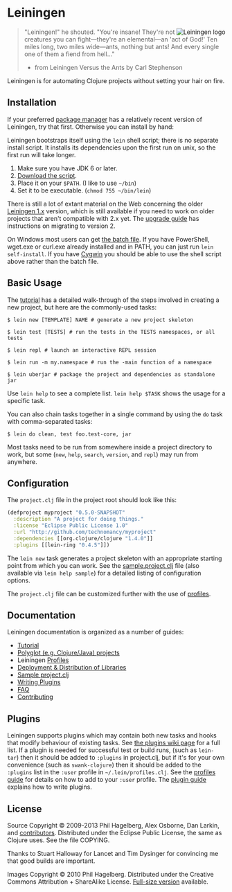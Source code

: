 # Leiningen

<img src="http://leiningen.org/img/leiningen-banner.png"
 alt="Leiningen logo" title="The man himself" align="right" />

> "Leiningen!" he shouted. "You're insane! They're not creatures you can
> fight&mdash;they're an elemental&mdash;an 'act of God!' Ten miles long, two
> miles wide&mdash;ants, nothing but ants! And every single one of them a
> fiend from hell..."
> - from Leiningen Versus the Ants by Carl Stephenson

Leiningen is for automating Clojure projects without setting your hair on fire.

## Installation

If your preferred
[package manager](https://github.com/technomancy/leiningen/wiki/Packaging)
has a relatively recent version of Leiningen, try that first.
Otherwise you can install by hand:

Leiningen bootstraps itself using the `lein` shell script;
there is no separate install script. It installs its dependencies
upon the first run on unix, so the first run will take longer.

1. Make sure you have JDK 6 or later.
2. [Download the script](https://raw.github.com/technomancy/leiningen/stable/bin/lein).
3. Place it on your `$PATH`. (I like to use `~/bin`)
4. Set it to be executable. (`chmod 755 ~/bin/lein`)

There is still a lot of extant material on the Web concerning the
older
[Leiningen 1.x](https://raw.github.com/technomancy/leiningen/1.7.1/bin/lein)
version, which is still available if you need to work on older
projects that aren't compatible with 2.x yet. The
[upgrade guide](https://github.com/technomancy/leiningen/wiki/Upgrading)
has instructions on migrating to version 2.

On Windows most users can get
[the batch file](https://raw.github.com/technomancy/leiningen/stable/bin/lein.bat).
If you have PowerShell, wget.exe or curl.exe already installed and in
PATH, you can just run `lein self-install`. If you have
[Cygwin](http://www.cygwin.com/) you should be able to use the shell
script above rather than the batch file.

## Basic Usage

The
[tutorial](https://github.com/technomancy/leiningen/blob/stable/doc/TUTORIAL.md)
has a detailed walk-through of the steps involved in creating a new
project, but here are the commonly-used tasks:

    $ lein new [TEMPLATE] NAME # generate a new project skeleton

    $ lein test [TESTS] # run the tests in the TESTS namespaces, or all tests

    $ lein repl # launch an interactive REPL session

    $ lein run -m my.namespace # run the -main function of a namespace

    $ lein uberjar # package the project and dependencies as standalone jar

Use `lein help` to see a complete list. `lein help $TASK` shows the
usage for a specific task.

You can also chain tasks together in a single command by using the
`do` task with comma-separated tasks:

    $ lein do clean, test foo.test-core, jar

Most tasks need to be run from somewhere inside a project directory to
work, but some (`new`, `help`, `search`, `version`, and `repl`) may
run from anywhere.

## Configuration

The `project.clj` file in the project root should look like this:

```clj
(defproject myproject "0.5.0-SNAPSHOT"
  :description "A project for doing things."
  :license "Eclipse Public License 1.0"
  :url "http://github.com/technomancy/myproject"
  :dependencies [[org.clojure/clojure "1.4.0"]]
  :plugins [[lein-ring "0.4.5"]])
```

The `lein new` task generates a project skeleton with an appropriate
starting point from which you can work. See the
[sample.project.clj](https://github.com/technomancy/leiningen/blob/stable/sample.project.clj)
file (also available via `lein help sample`) for a detailed listing of
configuration options.

The `project.clj` file can be customized further with the use of
[profiles](https://github.com/technomancy/leiningen/blob/stable/doc/PROFILES.md).

## Documentation

Leiningen documentation is organized as a number of guides:

 * [Tutorial](https://github.com/technomancy/leiningen/blob/stable/doc/TUTORIAL.md)
 * [Polyglot (e.g. Clojure/Java) projects](https://github.com/technomancy/leiningen/blob/stable/doc/MIXED_PROJECTS.md)
 * Leiningen [Profiles](https://github.com/technomancy/leiningen/blob/stable/doc/PROFILES.md)
 * [Deployment & Distribution of Libraries](https://github.com/technomancy/leiningen/blob/stable/doc/DEPLOY.md)
 * [Sample project.clj](https://github.com/technomancy/leiningen/blob/stable/sample.project.clj)
 * [Writing Plugins](https://github.com/technomancy/leiningen/blob/stable/doc/PLUGINS.md)
 * [FAQ](https://github.com/technomancy/leiningen/blob/stable/doc/FAQ.md)
 * [Contributing](https://github.com/technomancy/leiningen/blob/stable/CONTRIBUTING.md)

## Plugins

Leiningen supports plugins which may contain both new tasks and hooks
that modify behaviour of existing tasks. See
[the plugins wiki page](https://github.com/technomancy/leiningen/wiki/Plugins)
for a full list. If a plugin is needed for successful test or build
runs, (such as `lein-tar`) then it should be added to `:plugins` in
project.clj, but if it's for your own convenience (such as
`swank-clojure`) then it should be added to the `:plugins` list in the
`:user` profile in `~/.lein/profiles.clj`. See the
[profiles guide](https://github.com/technomancy/leiningen/blob/stable/doc/PROFILES.md)
for details on how to add to your `:user` profile. The
[plugin guide](https://github.com/technomancy/leiningen/blob/stable/doc/PLUGINS.md)
explains how to write plugins.

## License

Source Copyright © 2009-2013 Phil Hagelberg, Alex Osborne, Dan Larkin, and
[contributors](https://github.com/technomancy/leiningen/contributors). 
Distributed under the Eclipse Public License, the same as Clojure
uses. See the file COPYING.

Thanks to Stuart Halloway for Lancet and Tim Dysinger for convincing
me that good builds are important.

Images Copyright © 2010 Phil Hagelberg. Distributed under the Creative
Commons Attribution + ShareAlike
License. [Full-size version](http://leiningen.org/img/leiningen-full.jpg)
available.
